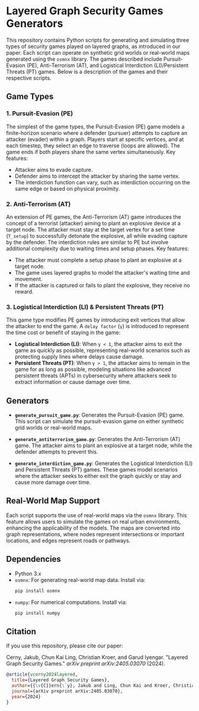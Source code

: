 # Layered Graph Security Games Generators

This repository contains Python scripts for generating and simulating three types of security games played on layered graphs, as introduced in our paper. Each script can operate on synthetic grid worlds or real-world maps generated using the `osmnx` library. The games described include Pursuit-Evasion (PE), Anti-Terrorism (AT), and Logistical Interdiction (LI)/Persistent Threats (PT) games. Below is a description of the games and their respective scripts.

## Game Types

### 1. **Pursuit-Evasion (PE)**
The simplest of the game types, the Pursuit-Evasion (PE) game models a finite-horizon scenario where a defender (pursuer) attempts to capture an attacker (evader) within a graph. Players start at specific vertices, and at each timestep, they select an edge to traverse (loops are allowed). The game ends if both players share the same vertex simultaneously. 
Key features:
- Attacker aims to evade capture.
- Defender aims to intercept the attacker by sharing the same vertex.
- The interdiction function can vary, such as interdiction occurring on the same edge or based on physical proximity.

### 2. **Anti-Terrorism (AT)**
An extension of PE games, the Anti-Terrorism (AT) game introduces the concept of a terrorist (attacker) aiming to plant an explosive device at a target node. The attacker must stay at the target vertex for a set time (`T_setup`) to successfully detonate the explosive, all while evading capture by the defender. The interdiction rules are similar to PE but involve additional complexity due to waiting times and setup phases.
Key features:
- The attacker must complete a setup phase to plant an explosive at a target node.
- The game uses layered graphs to model the attacker's waiting time and movement.
- If the attacker is captured or fails to plant the explosive, they receive no reward.

### 3. **Logistical Interdiction (LI) & Persistent Threats (PT)**
This game type modifies PE games by introducing exit vertices that allow the attacker to end the game. A `delay factor` (`γ`) is introduced to represent the time cost or benefit of staying in the game:
- **Logistical Interdiction (LI)**: When `γ < 1`, the attacker aims to exit the game as quickly as possible, representing real-world scenarios such as protecting supply lines where delays cause damage.
- **Persistent Threats (PT)**: When `γ > 1`, the attacker aims to remain in the game for as long as possible, modeling situations like advanced persistent threats (APTs) in cybersecurity where attackers seek to extract information or cause damage over time.

## Generators

- **`generate_pursuit_game.py`**: Generates the Pursuit-Evasion (PE) game. This script can simulate the pursuit-evasion game on either synthetic grid worlds or real-world maps.
  
- **`generate_antiterrorism_game.py`**: Generates the Anti-Terrorism (AT) game. The attacker aims to plant an explosive at a target node, while the defender attempts to prevent this.

- **`generate_interdiction_game.py`**: Generates the Logistical Interdiction (LI) and Persistent Threats (PT) games. These games model scenarios where the attacker seeks to either exit the graph quickly or stay and cause more damage over time.

## Real-World Map Support

Each script supports the use of real-world maps via the `osmnx` library. This feature allows users to simulate the games on real urban environments, enhancing the applicability of the models. The maps are converted into graph representations, where nodes represent intersections or important locations, and edges represent roads or pathways.

## Dependencies

- Python 3.x
- `osmnx`: For generating real-world map data. Install via:
  ```bash
  pip install osmnx
  ```
- `numpy`: For numerical computations. Install via:
  ```bash
  pip install numpy
  ```

## Citation

If you use this repository, please cite our paper:

Cerny, Jakub, Chun Kai Ling, Christian Kroer, and Garud Iyengar. "Layered Graph Security Games." *arXiv preprint arXiv:2405.03070* (2024).

```bibtex
@article{vcerny2024layered,
  title={Layered Graph Security Games},
  author={{\v{C}}ern{\`y}, Jakub and Ling, Chun Kai and Kroer, Christian and Iyengar, Garud},
  journal={arXiv preprint arXiv:2405.03070},
  year={2024}
}
```
```


